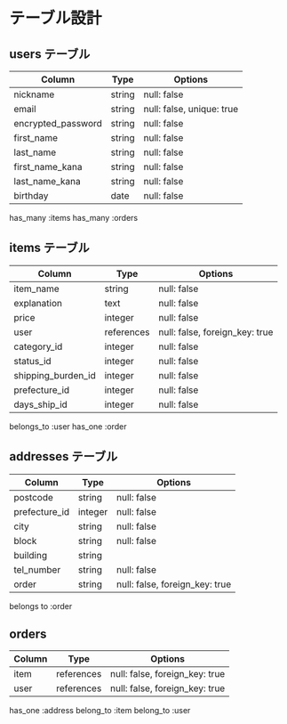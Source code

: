 # テーブル設計

## users テーブル

| Column             | Type   | Options                   |
| ------------------ | ------ | --------------------------|
| nickname           | string | null: false               |
| email              | string | null: false, unique: true |
| encrypted_password | string | null: false               |
| first_name         | string | null: false               |
| last_name          | string | null: false               |
| first_name_kana    | string | null: false               |
| last_name_kana     | string | null: false               |
| birthday           | date   | null: false               |

has_many :items
has_many :orders

## items テーブル

| Column             | Type       | Options                        |
| ------------------ | ---------- | -------------------------------|
| item_name          | string     | null: false                    |
| explanation        | text       | null: false                    |
| price              | integer    | null: false                    |
| user               | references | null: false, foreign_key: true |
| category_id        | integer    | null: false                    |
| status_id          | integer    | null: false                    |
| shipping_burden_id | integer    | null: false                    |
| prefecture_id      | integer    | null: false                    |
| days_ship_id       | integer    | null: false                    |

belongs_to :user
has_one :order

## addresses テーブル

| Column                | Type        | Options                        |
| --------------------- | ----------- | ------------------------------ |
| postcode              | string      | null: false                    |
| prefecture_id         | integer     | null: false                    |
| city                  | string      | null: false                    |
| block                 | string      | null: false                    |
| building              | string      |                                |
| tel_number            | string      | null: false                    |
| order                 | string      | null: false, foreign_key: true |

belongs to :order

## orders
| Column             | Type       | Options                        |
| ------------------ | ---------- | ------------------------------ |
| item               | references | null: false, foreign_key: true |
| user               | references | null: false, foreign_key: true |

has_one :address
belong_to :item
belong_to :user
